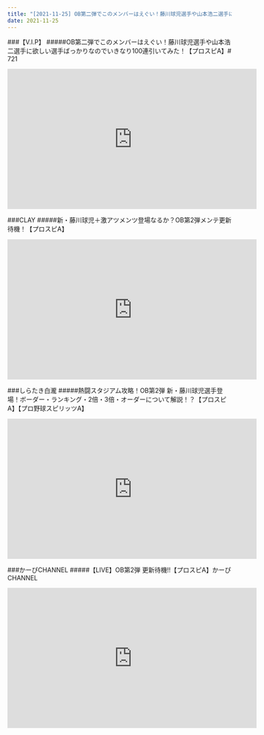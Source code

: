 ```yaml
---
title: "[2021-11-25] OB第二弾でこのメンバーはえぐい！藤川球児選手や山本浩二選手に欲しい選手ばっかりなのでいきなり100連引いてみた！【プロスピA】# 721 他"
date: 2021-11-25
---
```

###【V.I.P】
#####OB第二弾でこのメンバーはえぐい！藤川球児選手や山本浩二選手に欲しい選手ばっかりなのでいきなり100連引いてみた！【プロスピA】# 721
<iframe width="560" height="315" src="https://www.youtube.com/embed/x3SdiF3w1Qc" frameborder="0" allow="accelerometer; autoplay; clipboard-write; encrypted-media; gyroscope; picture-in-picture" allowfullscreen></iframe>

###CLAY
#####新・藤川球児＋激アツメンツ登場なるか？OB第2弾メンテ更新待機！【プロスピA】
<iframe width="560" height="315" src="https://www.youtube.com/embed/aKfUKgpasV0" frameborder="0" allow="accelerometer; autoplay; clipboard-write; encrypted-media; gyroscope; picture-in-picture" allowfullscreen></iframe>

###しらたき白瀧
#####熱闘スタジアム攻略！OB第2弾 新・藤川球児選手登場！ボーダー・ランキング・2倍・3倍・オーダーについて解説！？【プロスピA】【プロ野球スピリッツA】
<iframe width="560" height="315" src="https://www.youtube.com/embed/BEkIYD3jBq8" frameborder="0" allow="accelerometer; autoplay; clipboard-write; encrypted-media; gyroscope; picture-in-picture" allowfullscreen></iframe>

###かーぴCHANNEL
#####【LIVE】OB第2弾 更新待機!!【プロスピA】かーぴCHANNEL
<iframe width="560" height="315" src="https://www.youtube.com/embed/Lzrpvr8J7xI" frameborder="0" allow="accelerometer; autoplay; clipboard-write; encrypted-media; gyroscope; picture-in-picture" allowfullscreen></iframe>

